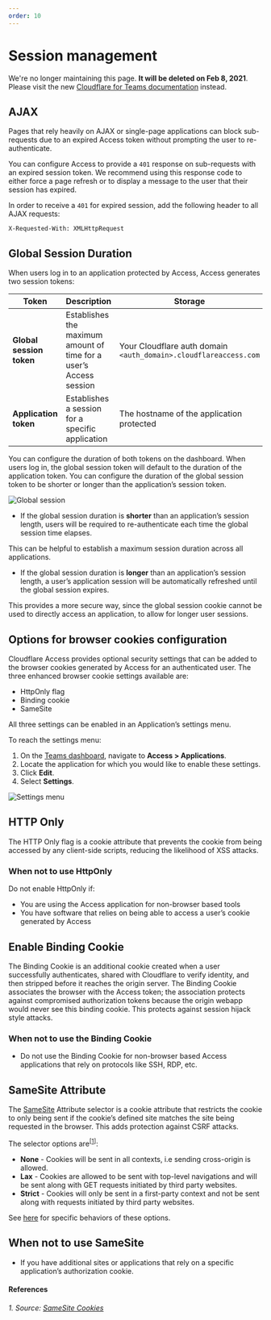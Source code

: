 ```yaml
---
order: 10
---
```


# Session management

<Aside type='warning' header='⚠️ THIS PAGE IS OUTDATED'>

We're no longer maintaining this page. **It will be deleted on Feb 8, 2021**. Please visit the new [Cloudflare for Teams documentation](https://secret.wiki/cloudflare-one/teams-docs-changes) instead.

</Aside>

## AJAX

Pages that rely heavily on AJAX or single-page applications can block sub-requests due to an expired Access token without prompting the user to re-authenticate.

You can configure Access to provide a `401` response on sub-requests with an expired session token. We recommend using this response code to either force a page refresh or to display a message to the user that their session has expired.

In order to receive a `401` for expired session, add the following header to all AJAX requests:

`X-Requested-With: XMLHttpRequest`

## Global Session Duration

When users log in to an application protected by Access, Access generates two session tokens:

| Token | Description | Storage |
|---|---|---|
| **Global session token**| Establishes the maximum amount of time for a user’s Access session | Your Cloudflare auth domain  `<auth_domain>.cloudflareaccess.com` |
| **Application token** | Establishes a session for a specific application | The hostname of the application protected |

You can configure the duration of both tokens on the dashboard. When users log in, the global session token will default to the duration of the application token. You can configure the duration of the global session token to be shorter or longer than the application’s session token.

![Global session](../../static/global-session.png)

* If the global session duration is **shorter** than an application’s session length, users will be required to re-authenticate each time the global session time elapses.

 This can be helpful to establish a maximum session duration across all applications.

* If the global session duration is **longer** than an application’s session length, a user’s application session will be automatically refreshed until the global session expires.

 This provides a more secure way, since the global session cookie cannot be used to directly access an application, to allow for longer user sessions.

## Options for browser cookies configuration 

Cloudflare Access provides optional security settings that can be added to the browser cookies generated by Access for an authenticated user. The three enhanced browser cookie settings available are:

* HttpOnly flag
* Binding cookie
* SameSite

All three settings can be enabled in an Application’s settings menu.

To reach the settings menu:

1. On the [Teams dashboard](https://dash.teams.cloudflare.com), navigate to **Access > Applications**.
1. Locate the application for which you would like to enable these settings.
1. Click **Edit**.
1. Select **Settings**.

![Settings menu](../../static/browser-cookies.png)

## HTTP Only

The HTTP Only flag is a cookie attribute that prevents the cookie from being accessed by any client-side scripts, reducing the likelihood of XSS attacks.

### When not to use HttpOnly

Do not enable HttpOnly if:
* You are using the Access application for non-browser based tools
* You have software that relies on being able to access a user’s cookie generated by Access

## Enable Binding Cookie

The Binding Cookie is an additional cookie created when a user successfully authenticates, shared with Cloudflare to verify identity, and then stripped before it reaches the origin server. The Binding Cookie associates the browser with the Access token; the association protects against compromised authorization tokens because the origin webapp would never see this binding cookie. This protects against session hijack style attacks.

### When not to use the Binding Cookie
* Do not use the Binding Cookie for non-browser based Access applications that rely on protocols like SSH, RDP, etc.

## SameSite Attribute

The [SameSite](https://web.dev/samesite-cookies-explained/) Attribute selector is a cookie attribute that restricts the cookie to only being sent if the cookie’s defined site matches the site being requested in the browser. This adds protection against CSRF attacks.

The selector options are<sup>[[1](#source)]</sup>:
* **None** - Cookies will be sent in all contexts, i.e sending cross-origin is allowed.
* **Lax** - Cookies are allowed to be sent with top-level navigations and will be sent along with GET requests initiated by third party websites.
* **Strict** - Cookies will only be sent in a first-party context and not be sent along with requests initiated by third party websites.

See [here](https://developer.mozilla.org/en-US/docs/Web/HTTP/Headers/Set-Cookie/SameSite) for specific behaviors of these options.

## When not to use SameSite
* If you have additional sites or applications that rely on a specific application’s authorization cookie.

#### References

###### 1. <a name="source"></a> Source: [SameSite Cookies](https://developer.mozilla.org/en-US/docs/Web/HTTP/Headers/Set-Cookie/SameSite)
